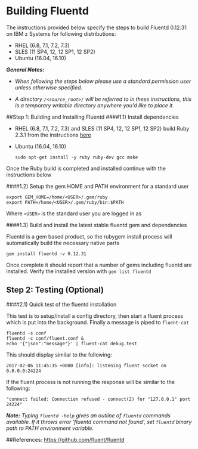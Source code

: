 <!---PACKAGE:Fluentd--->
<!---DISTRO:SLES 12:0.12--->
<!---DISTRO:SLES 11:0.12--->
<!---DISTRO:RHEL 7.1:0.12--->
<!---DISTRO:RHEL 6.6:0.12--->
<!---DISTRO:Ubuntu 16.x:0.12--->

# Building Fluentd

The instructions provided below specify the steps to build Fluentd 0.12.31 on IBM z Systems for following distributions:

*	RHEL (6.8, 7.1, 7.2, 7.3)
*	SLES (11 SP4, 12, 12 SP1, 12 SP2)
*	Ubuntu (16.04, 16.10)

_**General Notes:**_  
* _When following the steps below please use a standard permission user unless otherwise specified._

* _A directory `/<source_root>/` will be referred to in these instructions, this is a temporary writable directory anywhere you'd like to place it._  

##Step 1: Building and Installing Fluentd
####1.1) Install dependencies 

  * RHEL (6.8, 7.1, 7.2, 7.3) and  SLES (11 SP4, 12, 12 SP1, 12 SP2) build Ruby 2.3.1 from the instructions [here](https://github.com/linux-on-ibm-z/docs/wiki/Building-Ruby)
  
  * Ubuntu (16.04, 16.10) 
  
	```
	sudo apt-get install -y ruby ruby-dev gcc make
	```

  Once the Ruby build is completed and installed continue with the instructions below

####1.2) Setup the gem HOME and PATH environment for a standard user

  ```shell
  export GEM_HOME=/home/<USER>/.gem/ruby
  export PATH=/home/<USER>/.gem/ruby/bin:$PATH
  ```  
  Where `<USER>` is the standard user you are logged in as
	
####1.3) Build and install the latest stable fluentd gem and dependencies

  Fluentd is a gem based product, so the rubygem install process will automatically build the necessary native parts
	
  ```shell
  gem install fluentd -v 0.12.31
  ```
  Once complete it should report that a number of gems including fluentd are installed. Verify the installed version with `gem list fluentd`

## Step 2: Testing (Optional)
####2.1) Quick test of the fluentd installation

This test is to setup/install a config directory, then start a fluent process which is put into the background. Finally a message is piped to `fluent-cat`

  ```shell
  fluentd -s conf
  fluentd -c conf/fluent.conf &
  echo '{"json":"message"}' | fluent-cat debug.test
  ```
  This should display similar to the following:
  ```shell
  2017-02-06 11:45:35 +0000 [info]: listening fluent socket on 0.0.0.0:24224
  ```
  If the fluent process is not running the response will be similar to the following:
  ```shell
  "connect failed: Connection refused - connect(2) for "127.0.0.1" port 24224"
  ```
  

 _**Note:** Typing `fluentd -help` gives an outline of `fluentd` commands available. If it throws error 'fluentd command not found', set `fluentd` binary path to PATH environment variable._

##References:
https://github.com/fluent/fluentd
